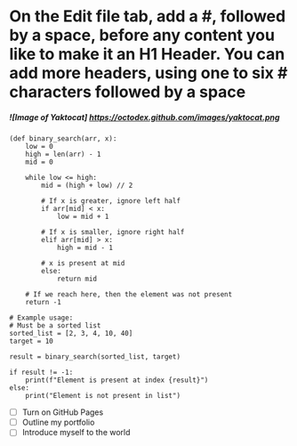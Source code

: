 # On the Edit file tab, add a #, followed by a space, before any content you like to make it an H1 Header. You can add more headers, using one to six # characters followed by a space
##### ![Image of Yaktocat] https://octodex.github.com/images/yaktocat.png
```{python}
(def binary_search(arr, x):
    low = 0
    high = len(arr) - 1
    mid = 0

    while low <= high:
        mid = (high + low) // 2

        # If x is greater, ignore left half
        if arr[mid] < x:
            low = mid + 1

        # If x is smaller, ignore right half
        elif arr[mid] > x:
            high = mid - 1

        # x is present at mid
        else:
            return mid

    # If we reach here, then the element was not present
    return -1

# Example usage:
# Must be a sorted list
sorted_list = [2, 3, 4, 10, 40]
target = 10

result = binary_search(sorted_list, target)

if result != -1:
    print(f"Element is present at index {result}")
else:
    print("Element is not present in list")
```
- [ ] Turn on GitHub Pages
- [ ] Outline my portfolio
- [ ] Introduce myself to the world
